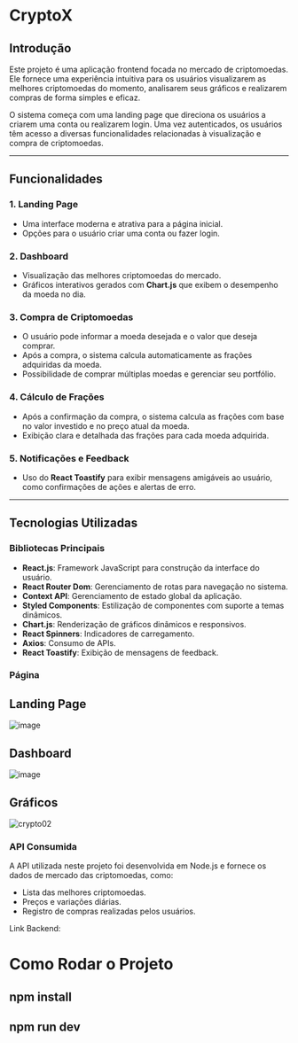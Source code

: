 # CryptoX

## Introdução

Este projeto é uma aplicação frontend focada no mercado de criptomoedas. Ele fornece uma experiência intuitiva para os usuários visualizarem as melhores criptomoedas do momento, analisarem seus gráficos e realizarem compras de forma simples e eficaz.

O sistema começa com uma landing page que direciona os usuários a criarem uma conta ou realizarem login. Uma vez autenticados, os usuários têm acesso a diversas funcionalidades relacionadas à visualização e compra de criptomoedas.

---

## Funcionalidades

### 1. **Landing Page**

- Uma interface moderna e atrativa para a página inicial.
- Opções para o usuário criar uma conta ou fazer login.

### 2. **Dashboard**

- Visualização das melhores criptomoedas do mercado.
- Gráficos interativos gerados com **Chart.js** que exibem o desempenho da moeda no dia.

### 3. **Compra de Criptomoedas**

- O usuário pode informar a moeda desejada e o valor que deseja comprar.
- Após a compra, o sistema calcula automaticamente as frações adquiridas da moeda.
- Possibilidade de comprar múltiplas moedas e gerenciar seu portfólio.

### 4. **Cálculo de Frações**

- Após a confirmação da compra, o sistema calcula as frações com base no valor investido e no preço atual da moeda.
- Exibição clara e detalhada das frações para cada moeda adquirida.

### 5. **Notificações e Feedback**

- Uso do **React Toastify** para exibir mensagens amigáveis ao usuário, como confirmações de ações e alertas de erro.

---

## Tecnologias Utilizadas

### **Bibliotecas Principais**

- **React.js**: Framework JavaScript para construção da interface do usuário.
- **React Router Dom**: Gerenciamento de rotas para navegação no sistema.
- **Context API**: Gerenciamento de estado global da aplicação.
- **Styled Components**: Estilização de componentes com suporte a temas dinâmicos.
- **Chart.js**: Renderização de gráficos dinâmicos e responsivos.
- **React Spinners**: Indicadores de carregamento.
- **Axios**: Consumo de APIs.
- **React Toastify**: Exibição de mensagens de feedback.

### **Página**

## **Landing Page**
![image](https://github.com/user-attachments/assets/97b19a96-66de-41df-972c-321ce9140ca9)

## **Dashboard**
![image](https://github.com/user-attachments/assets/11042a77-8b8a-408f-aef4-c6f0d69ff528)

## **Gráficos**
![crypto02](https://github.com/user-attachments/assets/65c1192f-7673-487f-a6bb-db628e133056)


### **API Consumida**

A API utilizada neste projeto foi desenvolvida em Node.js e fornece os dados de mercado das criptomoedas, como:

- Lista das melhores criptomoedas.
- Preços e variações diárias.
- Registro de compras realizadas pelos usuários.

Link Backend:  

# Como Rodar o Projeto

## npm install

## npm run dev
